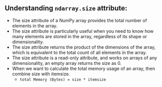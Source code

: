 ## Understanding `ndarray.size` attribute:

- The size attribute of a NumPy array provides the total number of elements in the array.
- The size attribute is particularly useful when you need to know how many elements are stored in the array, regardless of its shape or dimensionality.
- The size attribute returns the product of the dimensions of the array, which is equivalent to the total count of all elements in the array.
- The size attribute is a read-only attribute, and works on arrays of any dimensionality, an empty array returns the size as 0.
- When we want to calculate the total memory usage of an array, then combine size with itemsize.
    - `total Memory (Bytes) = size * itemsize`
    